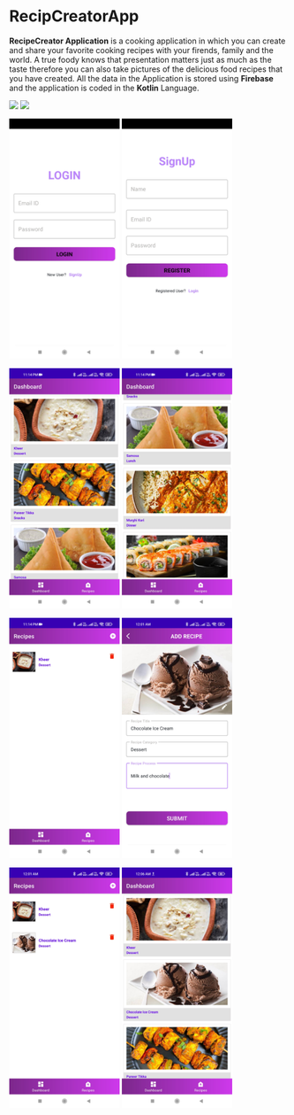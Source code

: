 # RecipCreatorApp
**RecipeCreator Application** is a cooking application in which you can create and share your favorite cooking recipes with your firends, family and the world. A true
foody knows that presentation matters just as much as the taste therefore you can also take pictures of the delicious food recipes that you have created.
All the data in the Application is stored using **Firebase** and the application is coded in the **Kotlin** Language.


<img src="images/1657822365544.gif" width="300">


<img src="images/1657822365525.gif" width="300">

<img src="images/1657823113301.jpg" width="200">                               <img src="images/1657823113279.jpg" width="200">


<img src="images/1657822365592.jpg" width="200">                               <img src="images/1657822365578.jpg" width="200">


<img src="images/1657822365565.jpg" width="200">                              <img src="images/1657823519420.jpg" width="200">


<img src="images/1657823519404.jpg" width="200">                              <img src="images/1657823792587.jpg" width="200">

